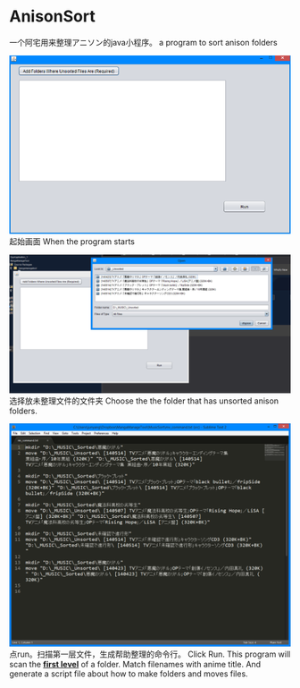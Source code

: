 AnisonSort
===============

一个阿宅用来整理アニソン的java小程序。
a program to sort anison folders



![screenshot1](./screenshots/1.png?raw=true) 
起始画面
When the program starts 


![screenshot1](./screenshots/2.png?raw=true)
选择放未整理文件的文件夹
Choose the the folder that has unsorted anison folders.




![screenshot1](./screenshots/3.png?raw=true)
点run。扫描第一层文件，生成帮助整理的命令行。
Click Run. This program will scan the **<u>first level</u>** of  a folder. Match filenames with anime title. And generate a script file about how to make folders and moves files.


